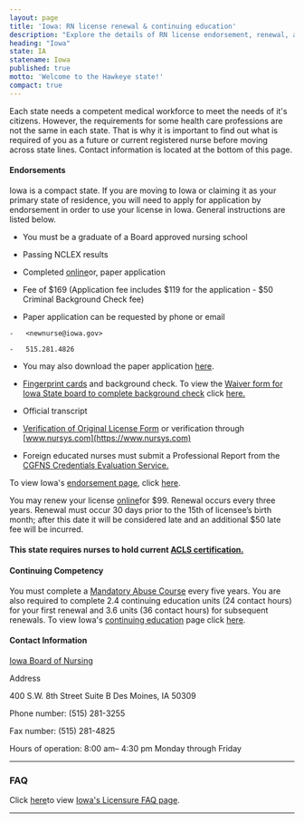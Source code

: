 ```yaml
---
layout: page
title: 'Iowa: RN license renewal & continuing education'
description: "Explore the details of RN license endorsement, renewal, and continuing education in Iowa. Enhance your nursing skills."
heading: "Iowa"
state: IA
statename: Iowa
published: true
motto: 'Welcome to the Hawkeye state!'
compact: true
---
```


Each state needs a competent medical workforce to meet the needs of it's
citizens. However, the requirements for some health care professions are
not the same in each state. That is why it is important to find out what
is required of you as a future or current registered nurse before moving
across state lines. Contact information is located at the bottom of this
page.

#### Endorsements

Iowa is a compact state. If you are moving to Iowa or claiming it as
your primary state of residence, you will need to apply for application
by endorsement in order to use your license in Iowa. General
instructions are listed below.

-   You must be a graduate of a Board approved nursing school

-   Passing NCLEX results

-   Completed
    [online](https://amanda-portal.idph.state.ia.us/ibon/portal/#/dashboards/index)or,
    paper application

  -   Fee of \$169 (Application fee includes \$119 for the application
    - \$50 Criminal Background Check fee)

  -   Paper application can be requested by phone or email

    -   <newnurse@iowa.gov>

    -   515.281.4826

  -   You may also download the paper application
        [here](https://nursing.iowa.gov/sites/default/files/media/Endorsement%20Form%2011%202014.pdf).

-   [Fingerprint
    cards](https://nursing.iowa.gov/sites/default/files/fingerprint_card_instructions_03_27_18.pdf)
    and background check. To view the [Waiver form for Iowa State board
    to complete background
    check](https://nursing.iowa.gov/sites/default/files/documents/2018/02/criminal-history-waiver-12-17.pdf)
    click
    [here.](https://nursing.iowa.gov/sites/default/files/documents/2018/02/criminal-history-waiver-12-17.pdf)

-   Official transcript

-   [Verification of Original License
    Form](https://nursing.iowa.gov/sites/default/files/documents/2018/06/verification_of_original_license_2018_06_15.pdf)
    or verification through [www.nursys.com](https://www.nursys.com)

-   Foreign educated nurses must submit a Professional Report from the
    [CGFNS Credentials Evaluation
    Service.](https://www.cgfns.org/services/credentials-evaluation/credentials-evaluation-service-academic-report/)

To view Iowa's [endorsement
page](https://nursing.iowa.gov/licensure/endorsement-licensure-another-state),
click
[here](https://nursing.iowa.gov/licensure/endorsement-licensure-another-state).

You may renew your license
[online](https://amanda-portal.idph.state.ia.us/ibon/portal/#/dashboards/index)for
\$99. Renewal occurs every three years. Renewal must occur 30 days prior
to the 15th of licensee’s birth month; after this date it will be
considered late and an additional \$50 late fee will be incurred.

#### This state requires nurses to hold current [ACLS certification.](https://www.acls.net/iowa-acls-pals-bls)

#### Continuing Competency

You must complete a [Mandatory Abuse
Course](https://nursing.iowa.gov/licensure/mandatory-reporters-child-and-adult-abuse-required-course)
every five years. You are also required to complete 2.4 continuing
education units (24 contact hours) for your first renewal and 3.6 units
(36 contact hours) for subsequent renewals. To view Iowa's [continuing
education](https://nursing.iowa.gov/continuing-education) page click
[here](https://nursing.iowa.gov/continuing-education).

#### Contact Information

[Iowa Board of Nursing](https://nursing.iowa.gov/whats-new)

Address

400 S.W. 8th Street
Suite B
Des Moines, IA 50309

Phone number: (515) 281-3255

Fax number: (515) 281-4825

Hours of operation: 8:00 am– 4:30 pm Monday through Friday

* * * * *

### FAQ

Click [here](https://nursing.iowa.gov/licensure/licensure-faq)to view
[Iowa's Licensure FAQ
page](https://nursing.iowa.gov/licensure/licensure-faq).

* * * * *
